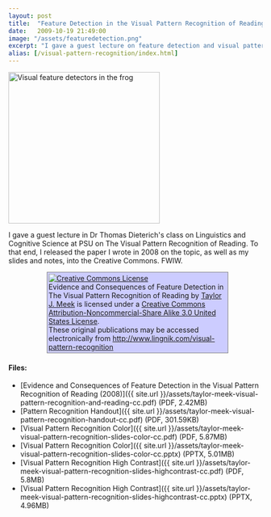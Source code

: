 ```yaml
---
layout: post
title:  "Feature Detection in the Visual Pattern Recognition of Reading"
date:   2009-10-19 21:49:00
image: "/assets/featuredetection.png"
excerpt: "I gave a guest lecture on feature detection and visual pattern recognition in Dr. Thomas Dieterich's class on Linguistics and Cognitive Science at PSU in 2009."
alias: [/visual-pattern-recognition/index.html]
---
```


<img src="../../../assets/featuredetection.png" alt="Visual feature detectors in the frog" style="width: 300px;" />

I gave a guest lecture in Dr Thomas Dieterich's class on Linguistics and Cognitive Science at PSU on The Visual Pattern Recognition of Reading. To that end, I released the paper I wrote in 2008 on the topic, as well as my slides and notes, into the Creative Commons. FWIW.

<div style="background-color:#CCCCFF;width:70%;margin-left:15%;padding:3px;border:1px solid gray;">
<a rel="license" href="http://creativecommons.org/licenses/by-nc-sa/3.0/us/"><img alt="Creative Commons License" style="border-width:0" src="http://i.creativecommons.org/l/by-nc-sa/3.0/us/88x31.png" /></a><br /><span xmlns:dc="http://purl.org/dc/elements/1.1/" property="dc:title">Evidence and Consequences of Feature Detection in The Visual Pattern Recognition of Reading</span> by <a xmlns:cc="http://creativecommons.org/ns#" href="http://www.lingnik.com/visual-pattern-recognition" property="cc:attributionName" rel="cc:attributionURL">Taylor J. Meek</a> is licensed under a <a rel="license" href="http://creativecommons.org/licenses/by-nc-sa/3.0/us/">Creative Commons Attribution-Noncommercial-Share Alike 3.0 United States License</a>.<br />These original publications may be accessed electronically from <a href="http://www.lingnik.com/visual-pattern-recognition">http://www.lingnik.com/visual-pattern-recognition</a>
</div>

#### Files:
  * [Evidence and Consequences of Feature Detection in the Visual Pattern Recognition of Reading (2008)]({{ site.url }}/assets/taylor-meek-visual-pattern-recognition-and-reading-cc.pdf) (PDF, 2.42MB)
  * [Pattern Recognition Handout]({{ site.url }}/assets/taylor-meek-visual-pattern-recognition-handout-cc.pdf) (PDF, 301.59KB)
  * [Visual Pattern Recognition Color]({{ site.url }}/assets/taylor-meek-visual-pattern-recognition-slides-color-cc.pdf) (PDF, 5.87MB)
  * [Visual Pattern Recognition Color]({{ site.url }}/assets/taylor-meek-visual-pattern-recognition-slides-color-cc.pptx) (PPTX, 5.01MB)
  * [Visual Pattern Recognition High Contrast]({{ site.url }}/assets/taylor-meek-visual-pattern-recognition-slides-highcontrast-cc.pdf) (PDF, 5.8MB)
  * [Visual Pattern Recognition High Contrast]({{ site.url }}/assets/taylor-meek-visual-pattern-recognition-slides-highcontrast-cc.pptx) (PPTX, 4.96MB)

